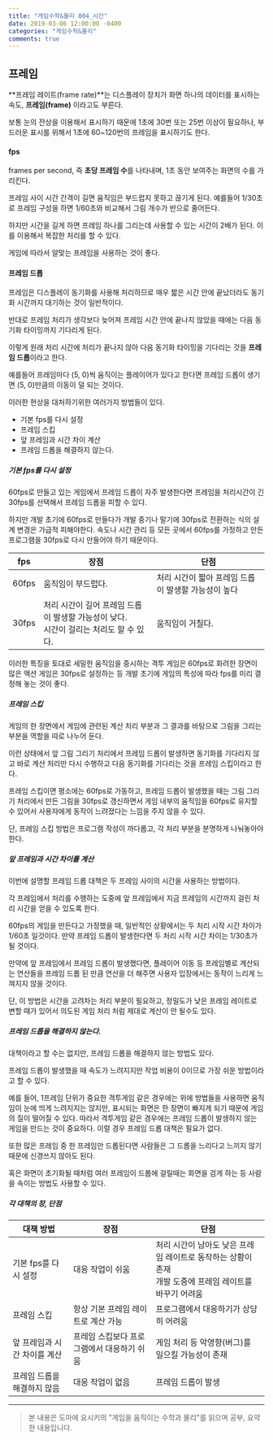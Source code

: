 ```yaml
---
title: "게임수학&물리 004_시간"
date: 2019-03-06 12:00:00 -0400
categories: "게임수학&물리"
comments: true
---
```






## 프레임

**프레임 레이트(frame rate)**는 디스플레이 장치가 화면 하나의 데이터를 표시하는 속도, **프레임(frame)** 이라고도 부른다.

보통 눈의 잔상을 이용해서 표시하기 때문에 1초에 30번 또는 25번 이상이 필요하나, 부드러운 표시를 위해서 1초에 60~120번의 프레임을 표시하기도 한다.



#### fps

frames per second, 즉 **초당 프레임 수**를 나타내며, 1초 동안 보여주는 화면의 수를 가리킨다.

프레임 사이 시간 간격이 길면 움직임은 부드럽지 못하고 끊기게 된다. 예를들어 1/30초로 프레임 구성을 하면 1/60초와 비교해서 그림 개수가 반으로 줄어든다.

하지만 시간을 길게 하면 프레임 하나를 그리는데 사용할 수 있는 시간이 2배가 된다. 이를 이용해서 복잡한 처리를 할 수 있다.

게임에 따라서 알맞는 프레임을 사용하는 것이 좋다.



#### 프레임 드롭

프레임은 디스플레이 동기화를 사용해 처리하므로 매우 짧은 시간 안에 끝났더라도 동기화 시간까지 대기하는 것이 일반적이다.

반대로 프레임 처리가 생각보다 늦어져 프레임 시간 안에 끝나지 않았을 때에는 다음 동기화 타이밍까지 기다리게 된다.

이렇게 원래 처리 시간에 처리가 끝나지 않아 다음 동기화 타이밍을 기다리는 것을 **프레임 드롭**이라고 한다.

예를들어 프레임마다 (5, 0)씩 움직이는 플레이어가 있다고 한다면 프레임 드롭이 생기면 (5, 0)만큼의 이동이 덜 되는 것이다.

이러한 현상을 대처하기위한 여러가지 방법들이 있다.

- 기본 fps를 다시 설정
- 프레임 스킵
- 앞 프레임과 시간 차이 계산
- 프레임 드롭을 해결하지 않는다.

##### 기본 fps를 다시 설정

60fps로 만들고 있는 게임에서 프레임 드롭이 자주 발생한다면 프레임을 처리시간이 긴 30fps를 선택해서 프레임 드롭을 피할 수 있다.

하지만 개발 초기에 60fps로 만들다가 개발 중기나 말기에 30fps로 전환하는 식의 설계 변경은 가급적 피해야한다. 속도나 시간 관리 등 모든 곳에서 60fps를 가정하고 만든 프로그램을 30fps로 다시 만들어야 하기 때문이다.

| fps   | 장점                                                         | 단점                                                |
| ----- | ------------------------------------------------------------ | --------------------------------------------------- |
| 60fps | 움직임이 부드럽다.                                           | 처리 시간이 짧아 프레임 드롭이 발생할 가능성이 높다 |
| 30fps | 처리 시간이 길어 프레임 드롭이 발생할 가능성이 낮다.<br />시간이 걸리는 처리도 할 수 있다. | 움직임이 거칠다.                                    |

이러한 특징을 토대로 세밀한 움직임을 중시하는 격투 게임은 60fps로 화려한 장면이 많은 액션 게임은 30fps로 설정하는 등 개발 초기에 게임의 특성에 따라 fps를 미리 결정해 놓는 것이 좋다.

##### 프레임 스킵

게임의 한 장면에서 게임에 관련된 계산 처리 부분과 그 결과를 바탕으로 그림을 그리는 부분을 역할을 따로 나누어 둔다.

이런 상태에서 앞 그림 그리기 처리에서 프레임 드롭이 발생하면 동기화를 기다리지 않고 바로 계산 처리만 다시 수행하고 다음 동기화를 기다리는 것을 프레임 스킵이라고 한다.

프레임 스킵이면 평소에는 60fps로 가동하고, 프레임 드롭이 발생했을 때는 그림 그리기 처리에서 만든 그림을 30fps로 갱신하면서 게임 내부의 움직임을 60fps로 유지할 수 있어서 사용자에게 동작이 느려졌다는 느낌을 주지 않을 수 있다.

단, 프레임 스킵 방법은 프로그램 작성이 까다롭고, 각 처리 부분을 분명하게 나눠놓아야 한다.

##### 앞 프레임과 시간 차이를 계산

이번에 설명할 프레임 드롭 대책은 두 프레임 사이의 시간을 사용하는 방법이다.

각 프레임에서 처리를 수행하는 도중에 앞 프레임에서 지금 프레임의 시간까지 걸린 처리 시간을 얻을 수 있도록 한다.

60fps의 게임을 만든다고 가정했을 때, 일반적인 상황에서는 두 처리 시작 시간 차이가 1/60초 일것이다. 만약 프레임 드롭이 발생한다면 두 처리 시작 시간 차이는 1/30초가 될 것이다.

만약에 앞 프레임에서 프레임 드롭이 발생했다면, 플레이어 이동 등 프레임별로 계산되는 연산들을 프레임 드롭 된 만큼 연산을 더 해주면 사용자 입장에서는 동작이 느리게 느껴지지 않을 것이다.

단, 이 방법은 시간을 고려차는 처리 부분이 필요하고, 정밀도가 낮은 프레임 레이트로 변할 때가 있어서 의도된 게임 처리 처럼 제대로 계산이 안 될수도 있다.

##### 프레임 드롭을 해결하지 않는다.

대책이라고 할 수는 없지만, 프레임 드롭을 해결하지 않는 방법도 있다.

프레임 드롭이 발생했을 때 속도가 느려지지만 작업 비용이 0이므로 가장 쉬운 방법이라고 할 수 있다.

예를 들어, 1프레임 단위가 중요한 격투게임 같은 경우에는 위에 방법들을 사용하면 움직임이 눈에 띄게 느려지지는 않지만, 표시되는 화면은 한 장면이 빠지게 되기 때문에 게임의 질이 떨어질 수 있다. 따라서 격투게임 같은 경우에는 프레임 드롭이 발생하지 않는 게임을 만드는 것이 중요하다. 이럴 경우 프레임 드롭 대책은 필요가 없다.

또한 많은 프레임 중 한 프레임만 드롭된다면 사람들은 그 드롭을 느리다고 느끼지 않기 때문에 신경쓰지 않아도 된다.

혹은 화면이 초기화될 때처럼 여러 프레임이 드롭에 걸릴때는 화면을 검게 하는 등 사람을 속이는 방법도 사용할 수 있다.

##### 각 대책의 장, 단점

| 대책 방법                    | 장점                                       | 단점                                                         |
| ---------------------------- | ------------------------------------------ | ------------------------------------------------------------ |
| 기본 fps를 다시 설정         | 대응 작업이 쉬움                           | 처리 시간이 남아도 낮은 프레임 레이트로 동작하는 상황이 존재<br />개발 도중에 프레임 레이트를 바꾸기 어려움 |
| 프레임 스킵                  | 항상 기본 프레임 레이트로 계산 가능        | 프로그램에서 대응하기가 상당히 어려움                        |
| 앞 프레임과 시간 차이를 계산 | 프레임 스킵보다 프로그램에서 대응하기 쉬움 | 게임 처리 등 악영향(버그)를 일으킬 가능성이 존재             |
| 프레임 드롭을 해결하지 않음  | 대응 작업이 없음                           | 프레임 드롭이 발생                                           |



------
> 본 내용은 도마에 요시키의 "게임을 움직이는 수학과 물리"를 읽으며 공부, 요약한 내용입니다.